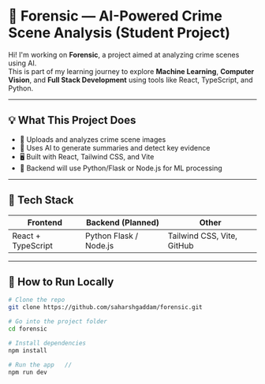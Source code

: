 
# 🧬 Forensic — AI-Powered Crime Scene Analysis (Student Project)

Hi! I'm working on **Forensic**, a project aimed at analyzing crime scenes using AI.  
This is part of my learning journey to explore **Machine Learning**, **Computer Vision**, and **Full Stack Development** using tools like React, TypeScript, and Python.

---

## 💡 What This Project Does

- 🧠 Uploads and analyzes crime scene images  
- 🧪 Uses AI to generate summaries and detect key evidence  
- 🖥️ Built with React, Tailwind CSS, and Vite  
- 🤖 Backend will use Python/Flask or Node.js for ML processing

---

## 🧰 Tech Stack

| Frontend             | Backend (Planned)        | Other                     |
|----------------------|--------------------------|---------------------------|
| React + TypeScript   | Python Flask / Node.js   | Tailwind CSS, Vite, GitHub |

---

## 🚀 How to Run Locally

```bash
# Clone the repo
git clone https://github.com/saharshgaddam/forensic.git

# Go into the project folder
cd forensic

# Install dependencies
npm install

# Run the app   // 
npm run dev
